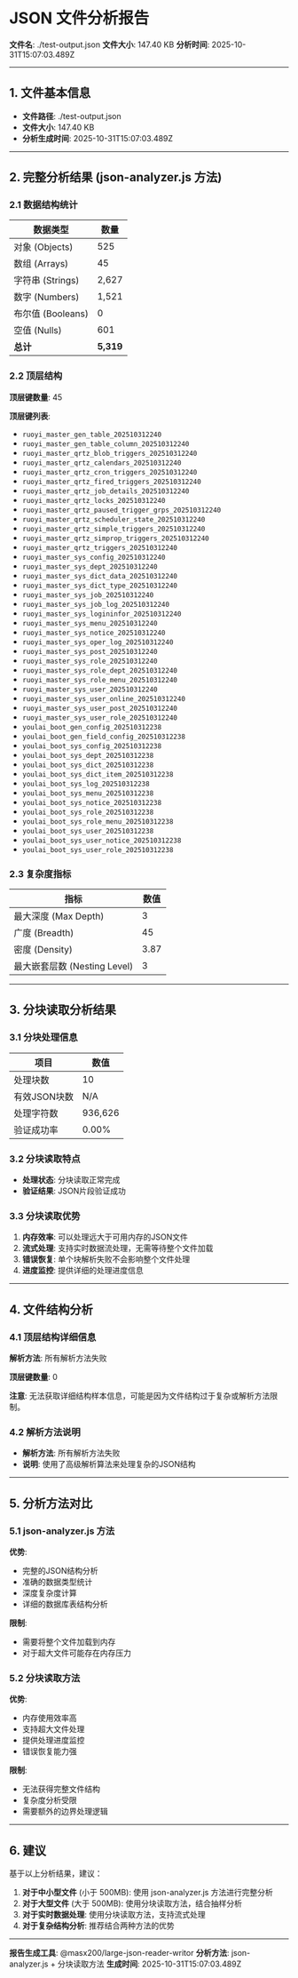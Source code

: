 # JSON 文件分析报告

**文件名**: ./test-output.json **文件大小**: 147.40 KB **分析时间**:
2025-10-31T15:07:03.489Z

---

## 1. 文件基本信息

- **文件路径**: ./test-output.json
- **文件大小**: 147.40 KB
- **分析生成时间**: 2025-10-31T15:07:03.489Z

---

## 2. 完整分析结果 (json-analyzer.js 方法)

### 2.1 数据结构统计

| 数据类型          | 数量      |
| ----------------- | --------- |
| 对象 (Objects)    | 525       |
| 数组 (Arrays)     | 45        |
| 字符串 (Strings)  | 2,627     |
| 数字 (Numbers)    | 1,521     |
| 布尔值 (Booleans) | 0         |
| 空值 (Nulls)      | 601       |
| **总计**          | **5,319** |

### 2.2 顶层结构

**顶层键数量**: 45

**顶层键列表**:

- `ruoyi_master_gen_table_202510312240`
- `ruoyi_master_gen_table_column_202510312240`
- `ruoyi_master_qrtz_blob_triggers_202510312240`
- `ruoyi_master_qrtz_calendars_202510312240`
- `ruoyi_master_qrtz_cron_triggers_202510312240`
- `ruoyi_master_qrtz_fired_triggers_202510312240`
- `ruoyi_master_qrtz_job_details_202510312240`
- `ruoyi_master_qrtz_locks_202510312240`
- `ruoyi_master_qrtz_paused_trigger_grps_202510312240`
- `ruoyi_master_qrtz_scheduler_state_202510312240`
- `ruoyi_master_qrtz_simple_triggers_202510312240`
- `ruoyi_master_qrtz_simprop_triggers_202510312240`
- `ruoyi_master_qrtz_triggers_202510312240`
- `ruoyi_master_sys_config_202510312240`
- `ruoyi_master_sys_dept_202510312240`
- `ruoyi_master_sys_dict_data_202510312240`
- `ruoyi_master_sys_dict_type_202510312240`
- `ruoyi_master_sys_job_202510312240`
- `ruoyi_master_sys_job_log_202510312240`
- `ruoyi_master_sys_logininfor_202510312240`
- `ruoyi_master_sys_menu_202510312240`
- `ruoyi_master_sys_notice_202510312240`
- `ruoyi_master_sys_oper_log_202510312240`
- `ruoyi_master_sys_post_202510312240`
- `ruoyi_master_sys_role_202510312240`
- `ruoyi_master_sys_role_dept_202510312240`
- `ruoyi_master_sys_role_menu_202510312240`
- `ruoyi_master_sys_user_202510312240`
- `ruoyi_master_sys_user_online_202510312240`
- `ruoyi_master_sys_user_post_202510312240`
- `ruoyi_master_sys_user_role_202510312240`
- `youlai_boot_gen_config_202510312238`
- `youlai_boot_gen_field_config_202510312238`
- `youlai_boot_sys_config_202510312238`
- `youlai_boot_sys_dept_202510312238`
- `youlai_boot_sys_dict_202510312238`
- `youlai_boot_sys_dict_item_202510312238`
- `youlai_boot_sys_log_202510312238`
- `youlai_boot_sys_menu_202510312238`
- `youlai_boot_sys_notice_202510312238`
- `youlai_boot_sys_role_202510312238`
- `youlai_boot_sys_role_menu_202510312238`
- `youlai_boot_sys_user_202510312238`
- `youlai_boot_sys_user_notice_202510312238`
- `youlai_boot_sys_user_role_202510312238`

### 2.3 复杂度指标

| 指标                         | 数值 |
| ---------------------------- | ---- |
| 最大深度 (Max Depth)         | 3    |
| 广度 (Breadth)               | 45   |
| 密度 (Density)               | 3.87 |
| 最大嵌套层数 (Nesting Level) | 3    |

---

## 3. 分块读取分析结果

### 3.1 分块处理信息

| 项目         | 数值    |
| ------------ | ------- |
| 处理块数     | 10      |
| 有效JSON块数 | N/A     |
| 处理字符数   | 936,626 |
| 验证成功率   | 0.00%   |

### 3.2 分块读取特点

- **处理状态**: 分块读取正常完成
- **验证结果**: JSON片段验证成功

### 3.3 分块读取优势

1. **内存效率**: 可以处理远大于可用内存的JSON文件
2. **流式处理**: 支持实时数据流处理，无需等待整个文件加载
3. **错误恢复**: 单个块解析失败不会影响整个文件处理
4. **进度监控**: 提供详细的处理进度信息

---

## 4. 文件结构分析

### 4.1 顶层结构详细信息

**解析方法**: 所有解析方法失败

**顶层键数量**: 0

**注意**: 无法获取详细结构样本信息，可能是因为文件结构过于复杂或解析方法限制。

### 4.2 解析方法说明

- **解析方法**: 所有解析方法失败
- **说明**: 使用了高级解析算法来处理复杂的JSON结构

---

## 5. 分析方法对比

### 5.1 json-analyzer.js 方法

**优势**:

- 完整的JSON结构分析
- 准确的数据类型统计
- 深度复杂度计算
- 详细的数据库表结构分析

**限制**:

- 需要将整个文件加载到内存
- 对于超大文件可能存在内存压力

### 5.2 分块读取方法

**优势**:

- 内存使用效率高
- 支持超大文件处理
- 提供处理进度监控
- 错误恢复能力强

**限制**:

- 无法获得完整文件结构
- 复杂度分析受限
- 需要额外的边界处理逻辑

---

## 6. 建议

基于以上分析结果，建议：

1. **对于中小型文件** (小于 500MB): 使用 json-analyzer.js 方法进行完整分析
2. **对于大型文件** (大于 500MB): 使用分块读取方法，结合抽样分析
3. **对于实时数据处理**: 使用分块读取方法，支持流式处理
4. **对于复杂结构分析**: 推荐结合两种方法的优势

---

**报告生成工具**: @masx200/large-json-reader-writor **分析方法**:
json-analyzer.js + 分块读取方法 **生成时间**: 2025-10-31T15:07:03.489Z
